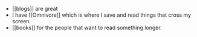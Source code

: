 - [[blogs]] are great
- I have [[Omnivore]] which is where I save and read things that cross my screen.
- [[books]] for the people that want to read something longer.